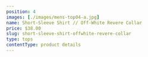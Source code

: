 ```yaml
---
position: 4
images: [./images/mens-top04-a.jpg]
name: Short-Sleeve Shirt // Off-White Revere Collar
price: $38.00
slug: short-sleeve-shirt-offwhite-revere-collar
type: tops
contentType: product details
---
```

